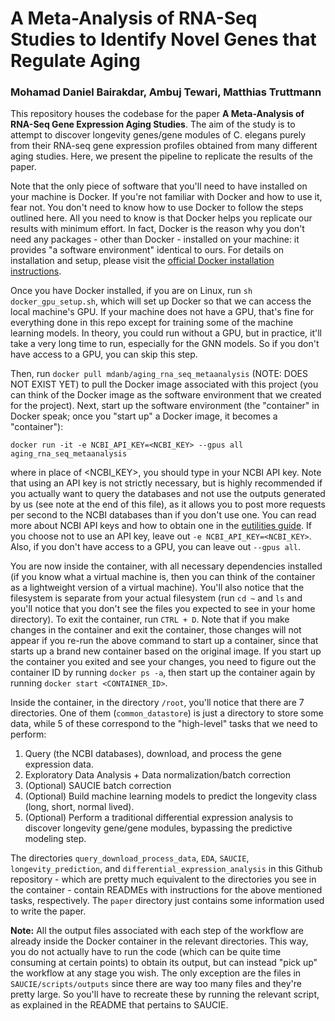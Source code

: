 # A Meta-Analysis of RNA-Seq Studies to Identify Novel Genes that Regulate Aging
### Mohamad Daniel Bairakdar, Ambuj Tewari, Matthias Truttmann

This repository houses the codebase for the paper **A Meta-Analysis of RNA-Seq Gene Expression Aging Studies**. The aim of the study is to attempt to discover longevity genes/gene modules of C. elegans purely from their RNA-seq gene expression profiles obtained from many different aging studies. 
Here, we present the pipeline to replicate the results of the paper. 

Note that the only piece of software that you'll need to have installed on your machine is Docker. If you're not familiar with Docker and how to use it, fear not. You don't need to know how to use Docker to follow the steps outlined here. All you need to know is that Docker helps you replicate our results with minimum effort. In fact, Docker is the reason why you don't need any packages - other than Docker - installed on your machine: it provides "a software environment" identical to ours. For details on installation and setup, please visit the [official Docker installation instructions](https://docs.docker.com/get-docker/). 

Once you have Docker installed, if you are on Linux, run `sh docker_gpu_setup.sh`, which will set up Docker so that we can access the local machine's GPU. If your machine does not have a GPU, that's fine for everything done in this repo except for training some of the machine learning models. In theory, you could run without a GPU, but in practice, it'll take a very long time to run, especially for the GNN models. So if you don't have access to a GPU, you can skip this step. 

Then, run `docker pull mdanb/aging_rna_seq_metaanalysis` (NOTE: DOES NOT EXIST YET) to pull the Docker image associated with this project (you can think of the Docker image as the software environment that we created for the project). Next, start up the software environment (the "container" in Docker speak; once you "start up" a Docker image, it becomes a "container"):
```
docker run -it -e NCBI_API_KEY=<NCBI_KEY> --gpus all aging_rna_seq_metaanalysis
```
where in place of <NCBI_KEY>, you should type in your NCBI API key. Note that using an API key is not strictly necessary, but is highly recommended if you actually want to query the databases and not use the outputs generated by us (see note at the end of this file), as it allows you to post more requests per second to the NCBI databases than if you don't use one. You can read more about NCBI API keys and how to obtain one in the [eutilities guide](https://www.ncbi.nlm.nih.gov/books/NBK179288/). If you choose not to use an API key, leave out `-e NCBI_API_KEY=<NCBI_KEY>`. Also, if you don't have access to a GPU, you can leave out `--gpus all`. 

You are now inside the container, with all necessary dependencies installed (if you know what a virtual machine is, then you can think of the container as a lightweight version of a virtual machine). You'll also notice that the filesystem is separate from your actual filesystem (run `cd ~` and `ls` and you'll notice that you don't see the files you expected to see in your home directory). To exit the container, run `CTRL + D`. Note that if you make changes in the container and exit the container, those changes will not appear if you re-run the above command to start up a container, since that starts up a brand new container based on the original image. If you start up the container you exited and see your changes, you need to figure out the container ID by running `docker ps -a`, then start up the container again by running `docker start <CONTAINER_ID>`. 

Inside the container, in the directory `/root`, you'll notice that there are 7 directories. One of them (`common_datastore`) is just a directory to store some data, while 5 of these correspond to the "high-level" tasks that we need to perform:

1. Query (the NCBI databases), download, and process the gene expression data.
2. Exploratory Data Analysis + Data normalization/batch correction
3. (Optional) SAUCIE batch correction
4. (Optional) Build machine learning models to predict the longevity class (long, short, normal lived).
5. (Optional) Perform a traditional differential expression analysis to discover longevity gene/gene modules, bypassing the predictive modeling step. 

The directories `query_download_process_data`, `EDA`, `SAUCIE`, `longevity_prediction`, and `differential_expression_analysis` in this Github repository - which are pretty much equivalent to the directories you see in the container - contain READMEs with instructions for the above mentioned tasks, respectively. The `paper` directory just contains some information used to write the paper.

**Note:** All the output files associated with each step of the workflow are already inside the Docker container in the relevant directories. This way, you do not actually have to run the code (which can be quite time consuming at certain points) to obtain its output, but can instead "pick up" the workflow at any stage you wish. The only exception are the files in `SAUCIE/scripts/outputs` since there are way too many files and they're pretty large. So you'll have to recreate these by running the relevant script, as explained in the README that pertains to SAUCIE.  
